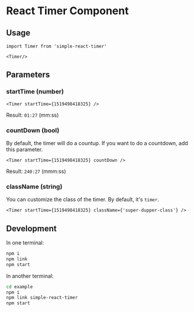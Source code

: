 # React Timer Component

## Usage

    import Timer from 'simple-react-timer'

    <Timer/>

## Parameters

### startTime (number)

    <Timer startTime={1519498418325} />

Result: `01:27` (mm:ss)

### countDown (bool)

By default, the timer will do a countup. If you want to do a countdown, add this parameter.

    <Timer startTime={1519498418325} countDown />

Result: `240:27` (mmm:ss)

### className (string)

You can customize the class of the timer. By default, it's `timer`.

    <Timer startTime={1519498418325} className={'super-dupper-class'} />

## Development

In one terminal:
```bash
npm i
npm link
npm start
```

In another terminal:
```bash
cd example
npm i
npm link simple-react-timer
npm start
```